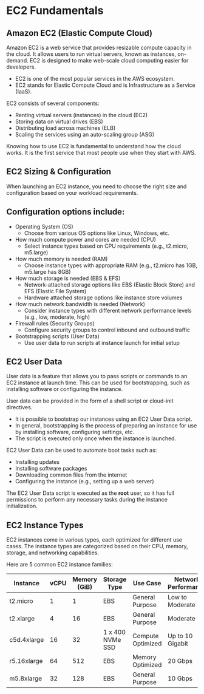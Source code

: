 # EC2 Fundamentals

## Amazon EC2 (Elastic Compute Cloud)

Amazon EC2 is a web service that provides resizable compute capacity in the cloud. It allows users to run virtual servers, known as instances, on-demand. EC2 is designed to make web-scale cloud computing easier for developers.

- EC2 is one of the most popular services in the AWS ecosystem.
- EC2 stands for Elastic Compute Cloud and is Infrastructure as a Service (IaaS).

EC2 consists of several components:

- Renting virtual servers (instances) in the cloud (EC2)
- Storing data on virtual drives (EBS)
- Distributing load across machines (ELB)
- Scaling the services using an auto-scaling group (ASG)

Knowing how to use EC2 is fundamental to understand how the cloud works. It is the first service that most people use when they start with AWS.

## EC2 Sizing & Configuration

When launching an EC2 instance, you need to choose the right size and configuration based on your workload requirements.

## Configuration options include:

- Operating System (OS)
  - Choose from various OS options like Linux, Windows, etc.
- How much compute power and cores are needed (CPU)
  - Select instance types based on CPU requirements (e.g., t2.micro, m5.large)
- How much memory is needed (RAM)
  - Choose instance types with appropriate RAM (e.g., t2.micro has 1GB, m5.large has 8GB)
- How much storage is needed (EBS & EFS)
  - Network-attached storage options like EBS (Elastic Block Store) and EFS (Elastic File System)
  - Hardware attached storage options like instance store volumes
- How much network bandwidth is needed (Network)
  - Consider instance types with different network performance levels (e.g., low, moderate, high)
- Firewall rules (Security Groups)
  - Configure security groups to control inbound and outbound traffic
- Bootstrapping scripts (User Data)
  - Use user data to run scripts at instance launch for initial setup

## EC2 User Data

User data is a feature that allows you to pass scripts or commands to an EC2 instance at launch time. This can be used for bootstrapping, such as installing software or configuring the instance.

User data can be provided in the form of a shell script or cloud-init directives.

- It is possible to bootstrap our instances using an EC2 User Data script.
- In general, bootstrapping is the process of preparing an instance for use by installing software, configuring settings, etc.
- The script is executed only once when the instance is launched.

EC2 User Data can be used to automate boot tasks such as:

- Installing updates
- Installing software packages
- Downloading common files from the internet
- Configuring the instance (e.g., setting up a web server)

The EC2 User Data script is executed as the **root** user, so it has full permissions to perform any necessary tasks during the instance initialization.

## EC2 Instance Types

EC2 instances come in various types, each optimized for different use cases. The instance types are categorized based on their CPU, memory, storage, and networking capabilities.

Here are 5 common EC2 instance families:

| Instance    | vCPU | Memory (GiB) | Storage Type     | Use Case          | Network Performance | EBS Bandwidth  |
| ----------- | ---- | ------------ | ---------------- | ----------------- | ------------------- | -------------- |
| t2.micro    | 1    | 1            | EBS              | General Purpose   | Low to Moderate     | Up to 100 Mbps |
| t2.xlarge   | 4    | 16           | EBS              | General Purpose   | Moderate            | Up to 300 Mbps |
| c5d.4xlarge | 16   | 32           | 1 x 400 NVMe SSD | Compute Optimized | Up to 10 Gigabit    | 4,750 Mbps     |
| r5.16xlarge | 64   | 512          | EBS              | Memory Optimized  | 20 Gbps             | 13,600 Mbps    |
| m5.8xlarge  | 32   | 128          | EBS              | General Purpose   | 10 Gbps             | 6,800 Mbps     |
